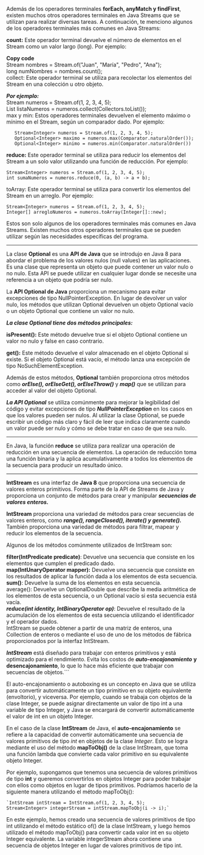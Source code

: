 
Además de los operadores terminales **forEach, anyMatch y findFirst**, existen muchos otros operadores terminales en Java Streams que se utilizan para realizar diversas tareas. A continuación, te menciono algunos de los operadores terminales más comunes en Java Streams:

**count:** Este operador terminal devuelve el número de elementos en el Stream como un valor largo (long). Por ejemplo:

**Copy code**  
Stream<String> nombres = Stream.of("Juan", "María", "Pedro", "Ana");  
long numNombres = nombres.count();  
collect: Este operador terminal se utiliza para recolectar los elementos del Stream en una colección u otro objeto.

***Por ejemplo:***   
Stream<Integer> numeros = Stream.of(1, 2, 3, 4, 5);  
List<Integer> listaNumeros = numeros.collect(Collectors.toList());  
max y min: Estos operadores terminales devuelven el elemento máximo o mínimo en el Stream, según un comparador dado. Por ejemplo:



       Stream<Integer> numeros = Stream.of(1, 2, 3, 4, 5);  
       Optional<Integer> maximo = numeros.max(Comparator.naturalOrder());  
       Optional<Integer> minimo = numeros.min(Comparator.naturalOrder())




**reduce:** Este operador terminal se utiliza para reducir los elementos del Stream a un solo valor utilizando una función de reducción. Por ejemplo:


    Stream<Integer> numeros = Stream.of(1, 2, 3, 4, 5);  
    int sumaNumeros = numeros.reduce(0, (a, b) -> a + b);  

toArray: Este operador terminal se utiliza para convertir los elementos del Stream en un arreglo. Por ejemplo:

    Stream<Integer> numeros = Stream.of(1, 2, 3, 4, 5);  
    Integer[] arregloNumeros = numeros.toArray(Integer[]::new);  

Estos son solo algunos de los operadores terminales más comunes en Java Streams. Existen muchos otros operadores terminales que se pueden utilizar según las necesidades específicas del programa.
  
-------------------------------------------------------------------------------------------

La clase **Optional** es una **API de Java** que se introdujo en Java 8 para abordar el problema de los valores nulos (null values) en las aplicaciones. Es una clase que representa un objeto que puede contener un valor nulo o no nulo. Esta API se puede utilizar en cualquier lugar donde se necesite una referencia a un objeto que podría ser nulo.

La **API Optional de Java** proporciona un mecanismo para evitar excepciones de tipo NullPointerException. En lugar de devolver un valor nulo, los métodos que utilizan Optional devuelven un objeto Optional vacío o un objeto Optional que contiene un valor no nulo.

***La clase Optional tiene dos métodos principales:***

**isPresent():** Este método devuelve true si el objeto Optional contiene un valor no nulo y false en caso contrario.

**get():** Este método devuelve el valor almacenado en el objeto Optional si existe. Si el objeto Optional está vacío, el método lanza una excepción de tipo NoSuchElementException.

Además de estos métodos, **Optional** también proporciona otros métodos como ***orElse(), orElseGet(), orElseThrow()*** y ***map()*** que se utilizan para acceder al valor del objeto Optional.

***La API Optional*** se utiliza comúnmente para mejorar la legibilidad del código y evitar excepciones de tipo ***NullPointerException*** en los casos en que los valores pueden ser nulos. Al utilizar la clase Optional, se puede escribir un código más claro y fácil de leer que indica claramente cuando un valor puede ser nulo y cómo se debe tratar en caso de que sea nulo.
  
---------------------------------------------------------------------  
En Java, la función **reduce** se utiliza para realizar una operación de reducción en una secuencia de elementos. La operación de reducción toma una función binaria y la aplica acumulativamente a todos los elementos de la secuencia para producir un resultado único.


  
---------------------------------------------------------------------------  

**IntStream** es una interfaz de **Java 8** que proporciona una secuencia de valores enteros primitivos. Forma parte de la API de Streams de Java y proporciona un conjunto de métodos para crear y manipular ***secuencias de valores enteros.***

**IntStream** proporciona una variedad de métodos para crear secuencias de valores enteros, como ***range(), rangeClosed(), iterate() y generate().*** También proporciona una variedad de métodos para filtrar, mapear y reducir los elementos de la secuencia.

Algunos de los métodos comúnmente utilizados de IntStream son:

**filter(IntPredicate predicate)**: Devuelve una secuencia que consiste en los elementos que cumplen el predicado dado.  
**map(IntUnaryOperator mapper):** Devuelve una secuencia que consiste en los resultados de aplicar la función dada a los elementos de esta secuencia.  
**sum()**: Devuelve la suma de los elementos en esta secuencia.  
average(): Devuelve un OptionalDouble que describe la media aritmética de los elementos de esta secuencia, o un Optional vacío si esta secuencia está vacía.  
***reduce(int identity, IntBinaryOperator op)***: Devuelve el resultado de la acumulación de los elementos de esta secuencia utilizando el identificador y el operador dados.  
IntStream se puede obtener a partir de una matriz de enteros, una Collection de enteros o mediante el uso de uno de los métodos de fábrica proporcionados por la interfaz IntStream.

***IntStream*** está diseñado para trabajar con enteros primitivos y está optimizado para el rendimiento. Evita los costos de ***auto-encajonamiento*** **y desencajonamiento**, lo que lo hace más eficiente que trabajar con secuencias de objetos.```

El auto-encajonamiento o autoboxing es un concepto en Java que se utiliza para convertir automáticamente un tipo primitivo en su objeto equivalente (envoltorio), y viceversa. Por ejemplo, cuando se trabaja con objetos de la clase Integer, se puede asignar directamente un valor de tipo int a una variable de tipo Integer, y Java se encargará de convertir automáticamente el valor de int en un objeto Integer.

En el caso de la clase **IntStream** de Java, el **auto-encajonamiento** se refiere a la capacidad de convertir automáticamente una secuencia de valores primitivos de tipo *int* en objetos de la clase *Integer*. Esto se logra mediante el uso del método **mapToObj()** de la clase IntStream, que toma una función lambda que convierte cada valor primitivo en su equivalente objeto Integer.

Por ejemplo, supongamos que tenemos una secuencia de valores primitivos de tipo **int** y queremos convertirlos en objetos Integer para poder trabajar con ellos como objetos en lugar de tipos primitivos. Podríamos hacerlo de la siguiente manera utilizando el método mapToObj():



    `IntStream intStream = IntStream.of(1, 2, 3, 4, 5);
    Stream<Integer> integerStream = intStream.mapToObj(i -> i);` 

En este ejemplo, hemos creado una secuencia de valores primitivos de tipo int utilizando el método estático of() de la clase IntStream, y luego hemos utilizado el método mapToObj() para convertir cada valor int en su objeto Integer equivalente. La variable integerStream ahora contiene una secuencia de objetos Integer en lugar de valores primitivos de tipo int.



